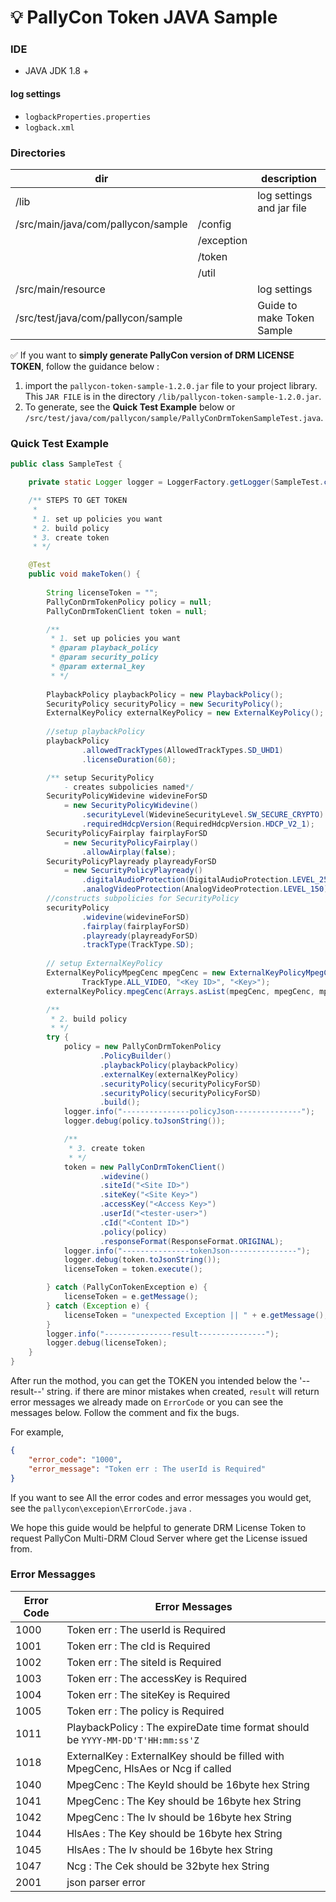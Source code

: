 # :bulb: PallyCon Token JAVA Sample



### IDE

- JAVA JDK 1.8 +



#### log settings

- `logbackProperties.properties`
- `logback.xml`



### Directories

| dir                                |            | description                |
| ---------------------------------- | ---------- | -------------------------- |
| /lib                               |            | log settings and jar file  |
| /src/main/java/com/pallycon/sample | /config    |                            |
|                                    | /exception |                            |
|                                    | /token     |                            |
|                                    | /util      |                            |
| /src/main/resource                 |            | log settings               |
| /src/test/java/com/pallycon/sample |            | Guide to make Token Sample |

✅ If you want to **simply generate PallyCon version of DRM LICENSE TOKEN**, follow the guidance below :

1. import the `pallycon-token-sample-1.2.0.jar` file to your project library. This `JAR FILE` is in the directory `/lib/pallycon-token-sample-1.2.0.jar`.
2. To generate, see the **Quick Test Example** below or `/src/test/java/com/pallycon/sample/PallyConDrmTokenSampleTest.java`.





### Quick Test Example

```java
public class SampleTest {

    private static Logger logger = LoggerFactory.getLogger(SampleTest.class);

    /** STEPS TO GET TOKEN
     * 
     * 1. set up policies you want
     * 2. build policy
     * 3. create token
     * */

    @Test
    public void makeToken() {
        
        String licenseToken = "";
        PallyConDrmTokenPolicy policy = null;
        PallyConDrmTokenClient token = null;

        /**
         * 1. set up policies you want
         * @param playback_policy
         * @param security_policy
         * @param external_key
         * */
        
        PlaybackPolicy playbackPolicy = new PlaybackPolicy();
        SecurityPolicy securityPolicy = new SecurityPolicy();
        ExternalKeyPolicy externalKeyPolicy = new ExternalKeyPolicy();
        
        //setup playbackPolicy
        playbackPolicy
                .allowedTrackTypes(AllowedTrackTypes.SD_UHD1)
            	.licenseDuration(60);

        /** setup SecurityPolicy
            - creates subpolicies named*/
        SecurityPolicyWidevine widevineForSD 
            = new SecurityPolicyWidevine()
                .securityLevel(WidevineSecurityLevel.SW_SECURE_CRYPTO)
                .requiredHdcpVersion(RequiredHdcpVersion.HDCP_V2_1);
        SecurityPolicyFairplay fairplayForSD 
            = new SecurityPolicyFairplay()
                .allowAirplay(false);
        SecurityPolicyPlayready playreadyForSD 
            = new SecurityPolicyPlayready()
                .digitalAudioProtection(DigitalAudioProtection.LEVEL_250)
                .analogVideoProtection(AnalogVideoProtection.LEVEL_150);
        //constructs subpolicies for SecurityPolicy
        securityPolicy
                .widevine(widevineForSD)
                .fairplay(fairplayForSD)
                .playready(playreadyForSD)
                .trackType(TrackType.SD);
     
        // setup ExternalKeyPolicy
        ExternalKeyPolicyMpegCenc mpegCenc = new ExternalKeyPolicyMpegCenc(
                TrackType.ALL_VIDEO, "<Key ID>", "<Key>");
        externalKeyPolicy.mpegCenc(Arrays.asList(mpegCenc, mpegCenc, mpegCenc));

        /**
         * 2. build policy
         * */
        try {
            policy = new PallyConDrmTokenPolicy
                    .PolicyBuilder()
                    .playbackPolicy(playbackPolicy)
                    .externalKey(externalKeyPolicy)
                    .securityPolicy(securityPolicyForSD)
                    .securityPolicy(securityPolicyForSD)
                    .build();
            logger.info("---------------policyJson---------------");
            logger.debug(policy.toJsonString());

            /**
             * 3. create token
             * */
            token = new PallyConDrmTokenClient()
                	.widevine()
                    .siteId("<Site ID>")
                    .siteKey("<Site Key>")
                    .accessKey("<Access Key>")
                    .userId("<tester-user>")
                	.cId("<Content ID>")
                    .policy(policy)
                    .responseFormat(ResponseFormat.ORIGINAL);
            logger.info("---------------tokenJson---------------");
            logger.debug(token.toJsonString());
            licenseToken = token.execute();

        } catch (PallyConTokenException e) {
            licenseToken = e.getMessage();
        } catch (Exception e) {
            licenseToken = "unexpected Exception || " + e.getMessage();
        }
        logger.info("---------------result---------------");
        logger.debug(licenseToken);
    }
}
```

After run the mothod, you can get the TOKEN you intended below the '--result--' string.  if there are minor mistakes when created, `result` will return error messages we already made on  `ErrorCode` or you can see the messages below. Follow the comment and fix the bugs. 

For example, 

```json
{
    "error_code": "1000",
    "error_message": "Token err : The userId is Required"
}
```

If you want to see All the error codes and error messages you would get, see the `pallycon\excepion\ErrorCode.java` . 





We hope this guide would be helpful to generate DRM License Token to request PallyCon Multi-DRM Cloud Server where get the License issued from.







### Error Messagges

| Error Code | Error Messages                                               |
| ---------- | ------------------------------------------------------------ |
| 1000       | Token err : The userId is Required                           |
| 1001       | Token err : The cId is Required                              |
| 1002       | Token err : The siteId is Required                           |
| 1003       | Token err : The accessKey is Required                        |
| 1004       | Token err : The siteKey is Required                          |
| 1005       | Token err : The policy is Required                           |
| 1011       | PlaybackPolicy : The expireDate time format should be `YYYY-MM-DD'T'HH:mm:ss'Z` |
| 1018       | ExternalKey : ExternalKey should be filled with MpegCenc, HlsAes or Ncg if called |
| 1040       | MpegCenc : The KeyId should be 16byte hex String             |
| 1041       | MpegCenc : The Key should be 16byte hex String               |
| 1042       | MpegCenc : The Iv should be 16byte hex String                |
| 1044       | HlsAes : The Key should be 16byte hex String                 |
| 1045       | HlsAes : The Iv should be 16byte hex String                  |
| 1047       | Ncg : The Cek should be 32byte hex String                    |
| 2001       | json parser error                                            |

